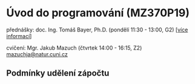 # Úvod do programování (MZ370P19)

přednášky: doc. Ing. Tomáš Bayer, Ph.D. (pondělí 11:30 - 13:00, G2) \[[více informací](http://web.natur.cuni.cz/~bayertom/index.php/teaching/uvod-do-programovani)\]

cvičení: Mgr. Jakub Mazuch (čtvrtek 14:00 - 16:15, Z2) mazuchja@natur.cuni.cz

## Podmínky udělení zápočtu